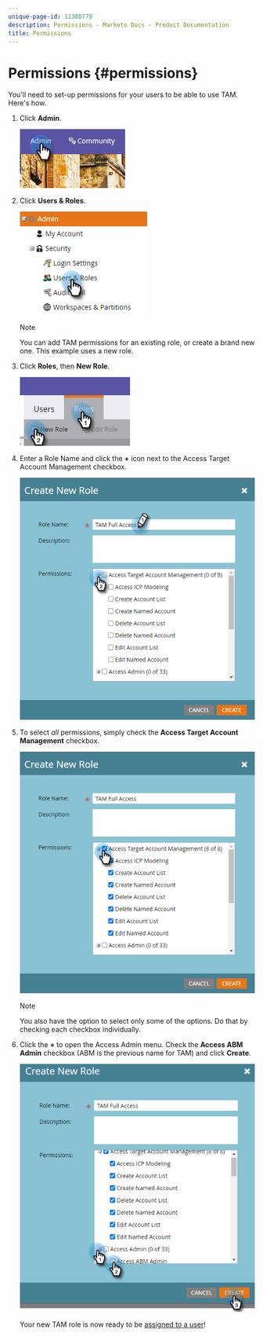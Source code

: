 ```yaml
---
unique-page-id: 11380778
description: Permissions - Marketo Docs - Product Documentation
title: Permissions
---
```


# Permissions {#permissions}

You'll need to set-up permissions for your users to be able to use TAM. Here's how.

1. Click **Admin**.

   ![](assets/one-2.png)

1. Click **Users & Roles**.

   ![](assets/two-2.png)

   >[!NOTE]
   >
   >You can add TAM permissions for an existing role, or create a brand new one. This example uses a new role.

1. Click **Roles**, then **New Role**.

   ![](assets/three-2.png)

1. Enter a Role Name and click the **+** icon next to the Access Target Account Management checkbox.

   ![](assets/permissions-4.png)

1. To select _all_ permissions, simply check the **Access Target Account Management** checkbox.

   ![](assets/permissions-5.png)

   >[!NOTE]
   >
   >You also have the option to select only some of the options. Do that by checking each checkbox individually.

1. Click the **+** to open the Access Admin menu. Check the **Access ABM Admin** checkbox (ABM is the previous name for TAM) and click **Create**.

   ![](assets/permissions-6.png)

   Your new TAM role is now ready to be [assigned to a user](/help/marketo/product-docs/administration/users-and-roles/managing-user-roles-and-permissions.md#assign-roles-to-a-user)!
